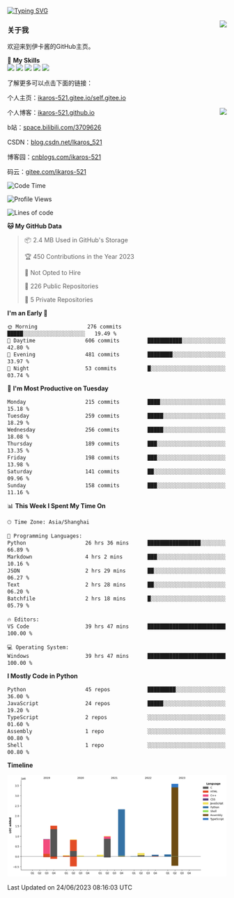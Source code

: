 [![Typing SVG](https://readme-typing-svg.herokuapp.com?size=25&duration=2500&color=8C43EA&vCenter=true&width=200&height=40&lines=Hi+Welcome+%F0%9F%91%8B%F0%9F%8F%BB;I'm+Love丶伊卡洛斯)](https://git.io/typing-svg)

<a href="#">
  <img align="right" src="https://github-readme-stats.vercel.app/api?username=Ikaros-521&count_private=true&show_icons=true&bg_color=15,f2f7fd,E0EAFC" />
</a>

### 关于我

欢迎来到伊卡酱的GitHub主页。

🌟 **My Skills**  
![](https://img.shields.io/badge/-C-A8B9CC?style=flat-square&logo=C&logoColor=fff)
![](https://img.shields.io/badge/-Python-3776AB?style=flat-square&logo=Python&logoColor=fff)
![](https://img.shields.io/badge/-JavaScript-F7DF1E?style=flat-square&logo=JavaScript&logoColor=fff)
![](https://img.shields.io/badge/-C++-00599C?style=flat-square&logo=Cpp&logoColor=fff)
![](https://img.shields.io/badge/-Linux-000000?style=flat-square&logo=Linux&logoColor=fff)

了解更多可以点击下面的链接：  

个人主页：[ikaros-521.gitee.io/self.gitee.io](https://ikaros-521.gitee.io/self.gitee.io/)  

<img align='right' src="https://github.com/Ikaros-521/Ikaros-521/assets/40910637/3a5e50bc-91dc-4aa5-b7a0-8b27ad1c2b33" height="432">

个人博客：[ikaros-521.github.io](https://ikaros-521.github.io/)  

b站：[space.bilibili.com/3709626](https://space.bilibili.com/3709626)  

CSDN：[blog.csdn.net/Ikaros_521](https://blog.csdn.net/Ikaros_521)  

博客园：[cnblogs.com/ikaros-521](https://www.cnblogs.com/ikaros-521)  

码云：[gitee.com/ikaros-521](https://gitee.com/ikaros-521)  


<!--START_SECTION:waka-->
![Code Time](http://img.shields.io/badge/Code%20Time-309%20hrs%2031%20mins-blue)

![Profile Views](http://img.shields.io/badge/Profile%20Views-80-blue)

![Lines of code](https://img.shields.io/badge/From%20Hello%20World%20I%27ve%20Written-10.7%20million%20lines%20of%20code-blue)

**🐱 My GitHub Data** 

> 📦 2.4 MB Used in GitHub's Storage 
 > 
> 🏆 450 Contributions in the Year 2023
 > 
> 🚫 Not Opted to Hire
 > 
> 📜 226 Public Repositories 
 > 
> 🔑 5 Private Repositories 
 > 
**I'm an Early 🐤** 

```text
🌞 Morning                276 commits         █████░░░░░░░░░░░░░░░░░░░░   19.49 % 
🌆 Daytime                606 commits         ███████████░░░░░░░░░░░░░░   42.80 % 
🌃 Evening                481 commits         ████████░░░░░░░░░░░░░░░░░   33.97 % 
🌙 Night                  53 commits          █░░░░░░░░░░░░░░░░░░░░░░░░   03.74 % 
```
📅 **I'm Most Productive on Tuesday** 

```text
Monday                   215 commits         ████░░░░░░░░░░░░░░░░░░░░░   15.18 % 
Tuesday                  259 commits         █████░░░░░░░░░░░░░░░░░░░░   18.29 % 
Wednesday                256 commits         █████░░░░░░░░░░░░░░░░░░░░   18.08 % 
Thursday                 189 commits         ███░░░░░░░░░░░░░░░░░░░░░░   13.35 % 
Friday                   198 commits         ███░░░░░░░░░░░░░░░░░░░░░░   13.98 % 
Saturday                 141 commits         ██░░░░░░░░░░░░░░░░░░░░░░░   09.96 % 
Sunday                   158 commits         ███░░░░░░░░░░░░░░░░░░░░░░   11.16 % 
```


📊 **This Week I Spent My Time On** 

```text
🕑︎ Time Zone: Asia/Shanghai

💬 Programming Languages: 
Python                   26 hrs 36 mins      █████████████████░░░░░░░░   66.89 % 
Markdown                 4 hrs 2 mins        ███░░░░░░░░░░░░░░░░░░░░░░   10.16 % 
JSON                     2 hrs 29 mins       ██░░░░░░░░░░░░░░░░░░░░░░░   06.27 % 
Text                     2 hrs 28 mins       ██░░░░░░░░░░░░░░░░░░░░░░░   06.20 % 
Batchfile                2 hrs 18 mins       █░░░░░░░░░░░░░░░░░░░░░░░░   05.79 % 

🔥 Editors: 
VS Code                  39 hrs 47 mins      █████████████████████████   100.00 % 

💻 Operating System: 
Windows                  39 hrs 47 mins      █████████████████████████   100.00 % 
```

**I Mostly Code in Python** 

```text
Python                   45 repos            █████████░░░░░░░░░░░░░░░░   36.00 % 
JavaScript               24 repos            █████░░░░░░░░░░░░░░░░░░░░   19.20 % 
TypeScript               2 repos             ░░░░░░░░░░░░░░░░░░░░░░░░░   01.60 % 
Assembly                 1 repo              ░░░░░░░░░░░░░░░░░░░░░░░░░   00.80 % 
Shell                    1 repo              ░░░░░░░░░░░░░░░░░░░░░░░░░   00.80 % 
```



**Timeline**

![Lines of Code chart](https://raw.githubusercontent.com/Ikaros-521/Ikaros-521/main/assets/bar_graph.png)


 Last Updated on 24/06/2023 08:16:03 UTC
<!--END_SECTION:waka-->


<!--
**Ikaros-521/Ikaros-521** is a ✨ _special_ ✨ repository because its `README.md` (this file) appears on your GitHub profile.

Here are some ideas to get you started:

- 🔭 I’m currently working on ...
- 🌱 I’m currently learning ...
- 👯 I’m looking to collaborate on ...
- 🤔 I’m looking for help with ...
- 💬 Ask me about ...
- 📫 How to reach me: ...
- 😄 Pronouns: ...
- ⚡ Fun fact: ...
-->
